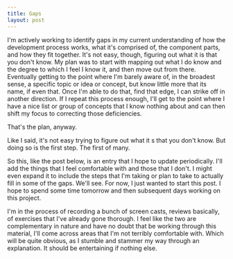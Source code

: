 ```yaml
---
title: Gaps
layout: post
---
```




I'm actively working to identify gaps in my current understanding of how the development process works, what it's comprised of, the component parts, and how they fit together. It's not easy, though, figuring out what it is that you don't know.  My plan was to start with mapping out what I do know and the degree to which I feel I know it, and then move out from there.  Eventually getting to the point where I'm barely aware of, in the broadest sense, a specific topic or idea or concept, but know little more that its name, if even that.  Once I'm able to do that, find that edge, I can strike off in another direction.  If I repeat this process enough, I'll get to the point where I have a nice list or group of concepts that I know nothing about and can then shift my focus to correcting those deficiencies.

That's the plan, anyway.

Like I said, it's not easy trying to figure out what it s that you don't know.  But doing so is the first step.  The first of many.

So this, like the post below, is an entry that I hope to update periodically.  I'll add the things that I feel comfortable with and those that I don't.  I might even expand it to include the steps that I'm taking or plan to take to actually fill in some of the gaps.  We'll see.  For now, I just wanted to start this post.  I hope to spend some time tomorrow and then subsequent days working on this project.

I'm in the process of recording a bunch of screen casts, reviews basically, of exercises that I've already gone thorough.  I feel like the two are complementary in nature and have no doubt that be working through this material, I'll come across areas that I'm not terribly comfortable with.  Which will be quite obvious, as I stumble and stammer my way through an explanation.  It should be entertaining if nothing else.